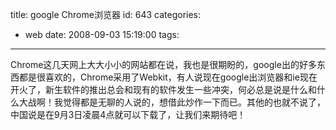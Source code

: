 title: google Chrome浏览器
id: 643
categories:
  - web
date: 2008-09-03 15:19:00
tags:
---

Chrome这几天网上大大小小的网站都在说，我也是很期盼的，google出的好多东西都是很喜欢的，Chrome采用了Webkit，有人说现在google出浏览器和ie现在开火了，新生软件的推出总会和现有的软件发生一些冲突，何必总是说是什么和什么大战啊！我觉得都是无聊的人说的，想借此炒作一下而已。其他的也就不说了，中国说是在9月3日凌晨4点就可以下载了，让我们来期待吧！